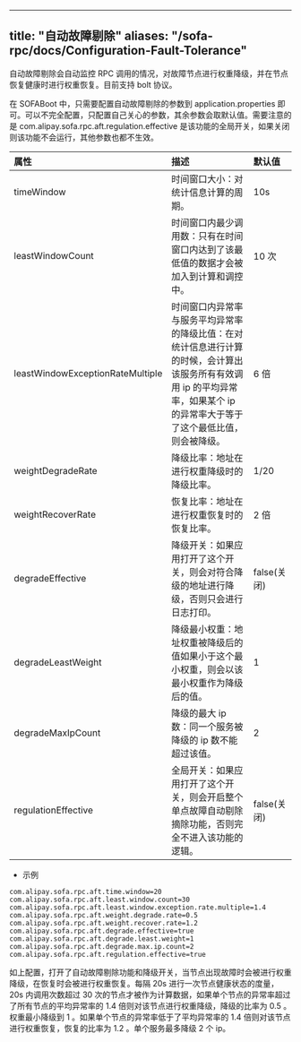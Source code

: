 
---
title: "自动故障剔除"
aliases: "/sofa-rpc/docs/Configuration-Fault-Tolerance"
---


自动故障剔除会自动监控 RPC 调用的情况，对故障节点进行权重降级，并在节点恢复健康时进行权重恢复。目前支持 bolt 协议。

在 SOFABoot 中，只需要配置自动故障剔除的参数到 application.properties 即可。可以不完全配置，只配置自己关心的参数，其余参数会取默认值。需要注意的是 com.alipay.sofa.rpc.aft.regulation.effective 是该功能的全局开关，如果关闭则该功能不会运行，其他参数也都不生效。


| 属性 | 描述 | 默认值 |
| :--- | :--- | :--- |
| timeWindow | 时间窗口大小：对统计信息计算的周期。 | 10s |
| leastWindowCount | 时间窗口内最少调用数：只有在时间窗口内达到了该最低值的数据才会被加入到计算和调控中。 | 10 次 |
| leastWindowExceptionRateMultiple | 时间窗口内异常率与服务平均异常率的降级比值：在对统计信息进行计算的时候，会计算出该服务所有有效调用 ip 的平均异常率，如果某个 ip 的异常率大于等于了这个最低比值，则会被降级。 | 6 倍 |
| weightDegradeRate | 降级比率：地址在进行权重降级时的降级比率。 | 1/20 |
| weightRecoverRate | 恢复比率：地址在进行权重恢复时的恢复比率。 | 2 倍 |
| degradeEffective | 降级开关：如果应用打开了这个开关，则会对符合降级的地址进行降级，否则只会进行日志打印。 | false(关闭) |
| degradeLeastWeight | 降级最小权重：地址权重被降级后的值如果小于这个最小权重，则会以该最小权重作为降级后的值。 | 1 |
| degradeMaxIpCount | 降级的最大 ip 数：同一个服务被降级的 ip 数不能超过该值。 | 2 |
| regulationEffective | 全局开关：如果应用打开了这个开关，则会开启整个单点故障自动剔除摘除功能，否则完全不进入该功能的逻辑。 | false(关闭) |



* 示例
```plain
com.alipay.sofa.rpc.aft.time.window=20
com.alipay.sofa.rpc.aft.least.window.count=30
com.alipay.sofa.rpc.aft.least.window.exception.rate.multiple=1.4
com.alipay.sofa.rpc.aft.weight.degrade.rate=0.5
com.alipay.sofa.rpc.aft.weight.recover.rate=1.2
com.alipay.sofa.rpc.aft.degrade.effective=true
com.alipay.sofa.rpc.aft.degrade.least.weight=1
com.alipay.sofa.rpc.aft.degrade.max.ip.count=2
com.alipay.sofa.rpc.aft.regulation.effective=true
```
如上配置，打开了自动故障剔除功能和降级开关，当节点出现故障时会被进行权重降级，在恢复时会被进行权重恢复。每隔 20s 进行一次节点健康状态的度量，20s 内调用次数超过 30 次的节点才被作为计算数据，如果单个节点的异常率超过了所有节点的平均异常率的 1.4 倍则对该节点进行权重降级，降级的比率为 0.5 。权重最小降级到 1 。如果单个节点的异常率低于了平均异常率的 1.4 倍则对该节点进行权重恢复，恢复的比率为 1.2 。单个服务最多降级 2 个 ip。
